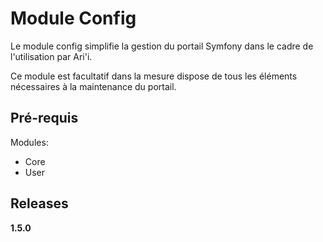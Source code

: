 Module Config
=============

Le module config simplifie la gestion du portail Symfony dans le cadre de l'utilisation par Ari'i. 

Ce module est facultatif dans la mesure dispose de tous les éléments nécessaires à la maintenance du portail.

Pré-requis
----------

Modules:
- Core
- User

Releases
--------

__1.5.0__
